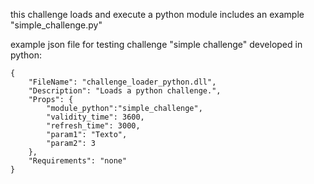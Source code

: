 this challenge loads and execute a python module
includes an example "simple_challenge.py"

example json file for testing challenge "simple challenge" developed in python:
```
{
	"FileName": "challenge_loader_python.dll",
	"Description": "Loads a python challenge.",
	"Props": {
		"module_python":"simple_challenge",
		"validity_time": 3600,
		"refresh_time": 3000,
		"param1": "Texto",
		"param2": 3
	},
	"Requirements": "none"
}
```

